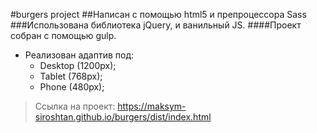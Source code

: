 #burgers project
##Написан с помощью html5 и препроцессора Sass
###Использована библиотека jQuery, и ванильный JS.
####Проект cобран с помощью gulp.

- Реализован адаптив под:
  - Desktop (1200px);
  - Tablet (768px);
  - Phone (480px);

> Ссылка на проект: https://maksym-siroshtan.github.io/burgers/dist/index.html
